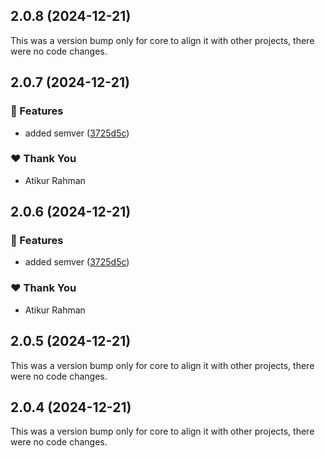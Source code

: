 ## 2.0.8 (2024-12-21)

This was a version bump only for core to align it with other projects, there were no code changes.

## 2.0.7 (2024-12-21)

### 🚀 Features

- added semver ([3725d5c](https://github.com/atikassam/qlogic/commit/3725d5c))

### ❤️ Thank You

- Atikur Rahman

## 2.0.6 (2024-12-21)

### 🚀 Features

- added semver ([3725d5c](https://github.com/atikassam/qlogic/commit/3725d5c))

### ❤️ Thank You

- Atikur Rahman

## 2.0.5 (2024-12-21)

This was a version bump only for core to align it with other projects, there were no code changes.

## 2.0.4 (2024-12-21)

This was a version bump only for core to align it with other projects, there were no code changes.